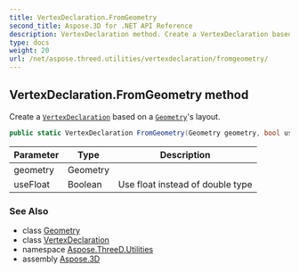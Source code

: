 ```yaml
---
title: VertexDeclaration.FromGeometry
second_title: Aspose.3D for .NET API Reference
description: VertexDeclaration method. Create a VertexDeclaration based on a Geometrys layout
type: docs
weight: 20
url: /net/aspose.threed.utilities/vertexdeclaration/fromgeometry/
---
```

## VertexDeclaration.FromGeometry method

Create a [`VertexDeclaration`](../) based on a [`Geometry`](../../../aspose.threed.entities/geometry/)'s layout.

```csharp
public static VertexDeclaration FromGeometry(Geometry geometry, bool useFloat)
```

| Parameter | Type | Description |
| --- | --- | --- |
| geometry | Geometry |  |
| useFloat | Boolean | Use float instead of double type |

### See Also

* class [Geometry](../../../aspose.threed.entities/geometry/)
* class [VertexDeclaration](../)
* namespace [Aspose.ThreeD.Utilities](../../vertexdeclaration/)
* assembly [Aspose.3D](../../../)



